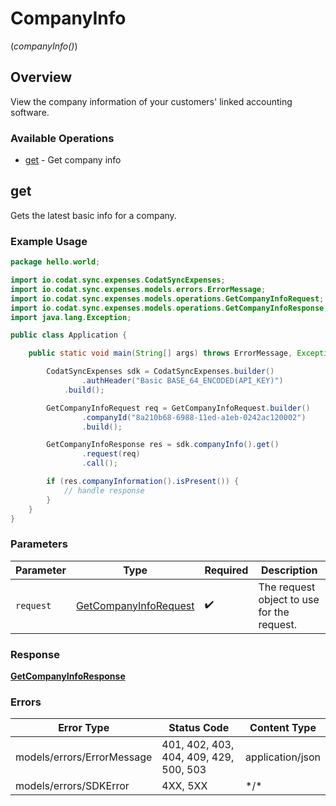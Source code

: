 # CompanyInfo
(*companyInfo()*)

## Overview

View the company information of your customers' linked accounting software.

### Available Operations

* [get](#get) - Get company info

## get

Gets the latest basic info for a company.

### Example Usage

```java
package hello.world;

import io.codat.sync.expenses.CodatSyncExpenses;
import io.codat.sync.expenses.models.errors.ErrorMessage;
import io.codat.sync.expenses.models.operations.GetCompanyInfoRequest;
import io.codat.sync.expenses.models.operations.GetCompanyInfoResponse;
import java.lang.Exception;

public class Application {

    public static void main(String[] args) throws ErrorMessage, Exception {

        CodatSyncExpenses sdk = CodatSyncExpenses.builder()
                .authHeader("Basic BASE_64_ENCODED(API_KEY)")
            .build();

        GetCompanyInfoRequest req = GetCompanyInfoRequest.builder()
                .companyId("8a210b68-6988-11ed-a1eb-0242ac120002")
                .build();

        GetCompanyInfoResponse res = sdk.companyInfo().get()
                .request(req)
                .call();

        if (res.companyInformation().isPresent()) {
            // handle response
        }
    }
}
```

### Parameters

| Parameter                                                                 | Type                                                                      | Required                                                                  | Description                                                               |
| ------------------------------------------------------------------------- | ------------------------------------------------------------------------- | ------------------------------------------------------------------------- | ------------------------------------------------------------------------- |
| `request`                                                                 | [GetCompanyInfoRequest](../../models/operations/GetCompanyInfoRequest.md) | :heavy_check_mark:                                                        | The request object to use for the request.                                |

### Response

**[GetCompanyInfoResponse](../../models/operations/GetCompanyInfoResponse.md)**

### Errors

| Error Type                             | Status Code                            | Content Type                           |
| -------------------------------------- | -------------------------------------- | -------------------------------------- |
| models/errors/ErrorMessage             | 401, 402, 403, 404, 409, 429, 500, 503 | application/json                       |
| models/errors/SDKError                 | 4XX, 5XX                               | \*/\*                                  |